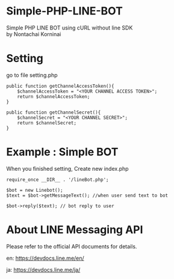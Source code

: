 # Simple-PHP-LINE-BOT
Simple PHP LINE BOT using cURL without line SDK <br />
by Nontachai Korninai

<h1>Setting</h1>
go to file setting.php

	public function getChannelAccessToken(){
		$channelAccessToken = "<YOUR CHANNEL ACCESS TOKEN>";
		return $channelAccessToken;
	}
        
	public function getChannelSecret(){
		$channelSecret = "<YOUR CHANNEL SECRET>";
		return $channelSecret;
	}
	
<h1>Example : Simple BOT</h1>
When you finished setting, Create new index.php

	require_once __DIR__ . '/lineBot.php';

	$bot = new Linebot();
	$text = $bot->getMessageText(); //when user send text to bot
	
	$bot->reply($text); // bot reply to user

<h1>About LINE Messaging API</h1>

Please refer to the official API documents for details.

en: https://devdocs.line.me/en/

ja: https://devdocs.line.me/ja/
